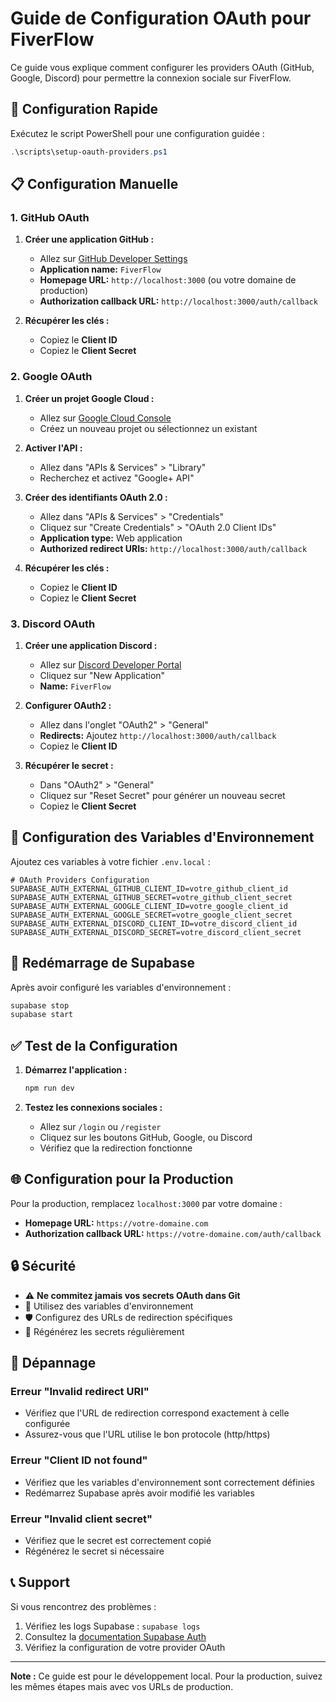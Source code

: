 # Guide de Configuration OAuth pour FiverFlow

Ce guide vous explique comment configurer les providers OAuth (GitHub, Google, Discord) pour permettre la connexion sociale sur FiverFlow.

## 🚀 Configuration Rapide

Exécutez le script PowerShell pour une configuration guidée :

```powershell
.\scripts\setup-oauth-providers.ps1
```

## 📋 Configuration Manuelle

### 1. GitHub OAuth

1. **Créer une application GitHub :**
   - Allez sur [GitHub Developer Settings](https://github.com/settings/applications/new)
   - **Application name:** `FiverFlow`
   - **Homepage URL:** `http://localhost:3000` (ou votre domaine de production)
   - **Authorization callback URL:** `http://localhost:3000/auth/callback`

2. **Récupérer les clés :**
   - Copiez le **Client ID**
   - Copiez le **Client Secret**

### 2. Google OAuth

1. **Créer un projet Google Cloud :**
   - Allez sur [Google Cloud Console](https://console.developers.google.com/)
   - Créez un nouveau projet ou sélectionnez un existant

2. **Activer l'API :**
   - Allez dans "APIs & Services" > "Library"
   - Recherchez et activez "Google+ API"

3. **Créer des identifiants OAuth 2.0 :**
   - Allez dans "APIs & Services" > "Credentials"
   - Cliquez sur "Create Credentials" > "OAuth 2.0 Client IDs"
   - **Application type:** Web application
   - **Authorized redirect URIs:** `http://localhost:3000/auth/callback`

4. **Récupérer les clés :**
   - Copiez le **Client ID**
   - Copiez le **Client Secret**

### 3. Discord OAuth

1. **Créer une application Discord :**
   - Allez sur [Discord Developer Portal](https://discord.com/developers/applications)
   - Cliquez sur "New Application"
   - **Name:** `FiverFlow`

2. **Configurer OAuth2 :**
   - Allez dans l'onglet "OAuth2" > "General"
   - **Redirects:** Ajoutez `http://localhost:3000/auth/callback`
   - Copiez le **Client ID**

3. **Récupérer le secret :**
   - Dans "OAuth2" > "General"
   - Cliquez sur "Reset Secret" pour générer un nouveau secret
   - Copiez le **Client Secret**

## 🔧 Configuration des Variables d'Environnement

Ajoutez ces variables à votre fichier `.env.local` :

```env
# OAuth Providers Configuration
SUPABASE_AUTH_EXTERNAL_GITHUB_CLIENT_ID=votre_github_client_id
SUPABASE_AUTH_EXTERNAL_GITHUB_SECRET=votre_github_client_secret
SUPABASE_AUTH_EXTERNAL_GOOGLE_CLIENT_ID=votre_google_client_id
SUPABASE_AUTH_EXTERNAL_GOOGLE_SECRET=votre_google_client_secret
SUPABASE_AUTH_EXTERNAL_DISCORD_CLIENT_ID=votre_discord_client_id
SUPABASE_AUTH_EXTERNAL_DISCORD_SECRET=votre_discord_client_secret
```

## 🚀 Redémarrage de Supabase

Après avoir configuré les variables d'environnement :

```bash
supabase stop
supabase start
```

## ✅ Test de la Configuration

1. **Démarrez l'application :**
   ```bash
   npm run dev
   ```

2. **Testez les connexions sociales :**
   - Allez sur `/login` ou `/register`
   - Cliquez sur les boutons GitHub, Google, ou Discord
   - Vérifiez que la redirection fonctionne

## 🌐 Configuration pour la Production

Pour la production, remplacez `localhost:3000` par votre domaine :

- **Homepage URL:** `https://votre-domaine.com`
- **Authorization callback URL:** `https://votre-domaine.com/auth/callback`

## 🔒 Sécurité

- ⚠️ **Ne commitez jamais vos secrets OAuth dans Git**
- 🔐 Utilisez des variables d'environnement
- 🛡️ Configurez des URLs de redirection spécifiques
- 🔄 Régénérez les secrets régulièrement

## 🐛 Dépannage

### Erreur "Invalid redirect URI"
- Vérifiez que l'URL de redirection correspond exactement à celle configurée
- Assurez-vous que l'URL utilise le bon protocole (http/https)

### Erreur "Client ID not found"
- Vérifiez que les variables d'environnement sont correctement définies
- Redémarrez Supabase après avoir modifié les variables

### Erreur "Invalid client secret"
- Vérifiez que le secret est correctement copié
- Régénérez le secret si nécessaire

## 📞 Support

Si vous rencontrez des problèmes :

1. Vérifiez les logs Supabase : `supabase logs`
2. Consultez la [documentation Supabase Auth](https://supabase.com/docs/guides/auth)
3. Vérifiez la configuration de votre provider OAuth

---

**Note :** Ce guide est pour le développement local. Pour la production, suivez les mêmes étapes mais avec vos URLs de production.
